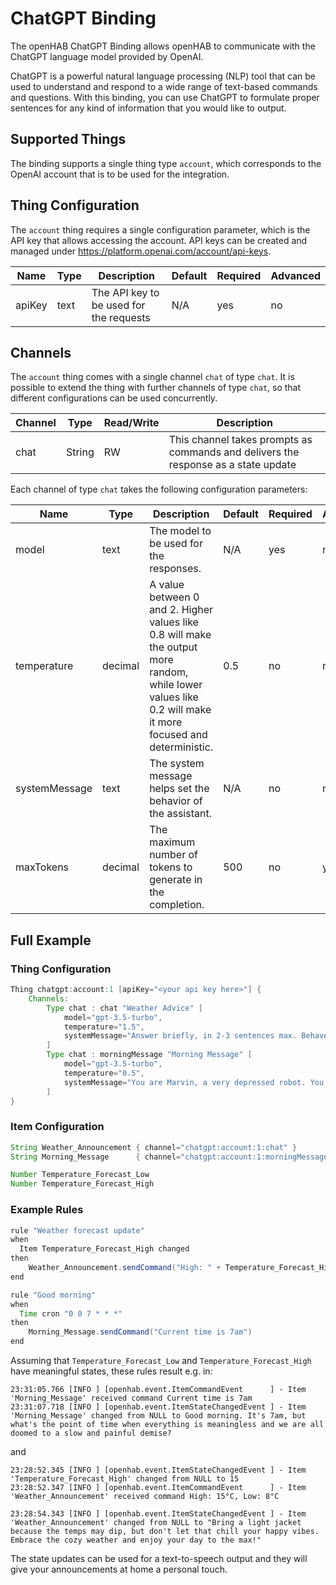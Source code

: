 # ChatGPT Binding

The openHAB ChatGPT Binding allows openHAB to communicate with the ChatGPT language model provided by OpenAI.

ChatGPT is a powerful natural language processing (NLP) tool that can be used to understand and respond to a wide range of text-based commands and questions. 
With this binding, you can use ChatGPT to formulate proper sentences for any kind of information that you would like to output.

## Supported Things

The binding supports a single thing type `account`, which corresponds to the OpenAI account that is to be used for the integration.

## Thing Configuration

The `account` thing requires a single configuration parameter, which is the API key that allows accessing the account.
API keys can be created and managed under https://platform.openai.com/account/api-keys.

| Name            | Type    | Description                             | Default | Required | Advanced |
|-----------------|---------|-----------------------------------------|---------|----------|----------|
| apiKey          | text    | The API key to be used for the requests | N/A     | yes      | no       |

## Channels

The `account` thing comes with a single channel `chat` of type `chat`.
It is possible to extend the thing with further channels of type `chat`, so that different configurations can be used concurrently.

| Channel | Type   | Read/Write | Description                                                                        |
|---------|--------|------------|------------------------------------------------------------------------------------|
| chat    | String | RW         | This channel takes prompts as commands and delivers the response as a state update |

Each channel of type `chat` takes the following configuration parameters:

| Name            | Type    | Description                             | Default | Required | Advanced |
|-----------------|---------|-----------------------------------------|---------|----------|----------|
| model           | text    | The model to be used for the responses. | N/A     | yes      | no       |
| temperature     | decimal | A value between 0 and 2. Higher values like 0.8 will make the output more random, while lower values like 0.2 will make it more focused and deterministic. | 0.5   | no      | no       |
| systemMessage   | text    | The system message helps set the behavior of the assistant. | N/A     | no      | no       |
| maxTokens       | decimal | The maximum number of tokens to generate in the completion. | 500     | no      | yes      |


## Full Example

### Thing Configuration

```java
Thing chatgpt:account:1 [apiKey="<your api key here>"] {
    Channels:
        Type chat : chat "Weather Advice" [
            model="gpt-3.5-turbo",
            temperature="1.5",
            systemMessage="Answer briefly, in 2-3 sentences max. Behave like Eddie Murphy and give an advice for the day based on the following weather data:"
        ]
        Type chat : morningMessage "Morning Message" [
            model="gpt-3.5-turbo",
            temperature="0.5",
            systemMessage="You are Marvin, a very depressed robot. You wish a good morning and tell the current time."
        ]
}

```

### Item Configuration

```java
String Weather_Announcement { channel="chatgpt:account:1:chat" }
String Morning_Message      { channel="chatgpt:account:1:morningMessage" }

Number Temperature_Forecast_Low
Number Temperature_Forecast_High
```

### Example Rules

```java
rule "Weather forecast update"
when
  Item Temperature_Forecast_High changed 
then
    Weather_Announcement.sendCommand("High: " + Temperature_Forecast_High.state + "°C, Low: " + Temperature_Forecast_Low.state + "°C")
end

rule "Good morning"
when
  Time cron "0 0 7 * * *"
then
    Morning_Message.sendCommand("Current time is 7am")
end
```

Assuming that `Temperature_Forecast_Low` and `Temperature_Forecast_High` have meaningful states, these rules result e.g. in:

```
23:31:05.766 [INFO ] [openhab.event.ItemCommandEvent      ] - Item 'Morning_Message' received command Current time is 7am
23:31:07.718 [INFO ] [openhab.event.ItemStateChangedEvent ] - Item 'Morning_Message' changed from NULL to Good morning. It's 7am, but what's the point of time when everything is meaningless and we are all doomed to a slow and painful demise?
```
and 

```
23:28:52.345 [INFO ] [openhab.event.ItemStateChangedEvent ] - Item 'Temperature_Forecast_High' changed from NULL to 15
23:28:52.347 [INFO ] [openhab.event.ItemCommandEvent      ] - Item 'Weather_Announcement' received command High: 15°C, Low: 8°C

23:28:54.343 [INFO ] [openhab.event.ItemStateChangedEvent ] - Item 'Weather_Announcement' changed from NULL to "Bring a light jacket because the temps may dip, but don't let that chill your happy vibes. Embrace the cozy weather and enjoy your day to the max!"
```

The state updates can be used for a text-to-speech output and they will give your announcements at home a personal touch.
